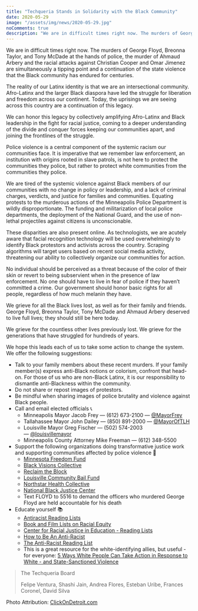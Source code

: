 ```yaml
---
title: "Techqueria Stands in Solidarity with the Black Community"
date: 2020-05-29
image: "/assets/img/news/2020-05-29.jpg"
noComments: true
description: "We are in difficult times right now. The murders of George Floyd, Breonna Taylor, and Tony McDade at the hands of police, the murder of Ahmaud Arbery and the racial attacks against Christian Cooper and Omar Jimenez are simultaneously a tipping point and a continuation of the state violence that the Black community has endured for centuries. "
---
```


We are in difficult times right now. The murders of George Floyd, Breonna Taylor, and Tony McDade at the hands of police, the murder of Ahmaud Arbery and the racial attacks against Christian Cooper and Omar Jimenez are simultaneously a tipping point and a continuation of the state violence that the Black community has endured for centuries.

The reality of our Latinx identity is that we are an intersectional community. Afro-Latinx and the larger Black diaspora have led the struggle for liberation and freedom across our continent. Today, the uprisings we are seeing across this country are a continuation of this legacy.

We can honor this legacy by collectively amplifying Afro-Latinx and Black leadership in the fight for racial justice, coming to a deeper understanding of the divide and conquer forces keeping our communities apart, and joining the frontlines of the struggle.

Police violence is a central component of the systemic racism our communities face. It is imperative that we remember law enforcement, an institution with origins rooted in slave patrols, is not here to protect the communities they police, but rather to protect white communities from the communities they police.

We are tired of the systemic violence against Black members of our communities with no change in policy or leadership, and a lack of criminal charges, verdicts, and justice for families and communities.
Equating protests to the murderous actions of the Minneapolis Police Department is wildly disproportionate. The funding and militarization of local police departments, the deployment of the National Guard, and the use of non-lethal projectiles against citizens is unconscionable.

These disparities are also present online. As technologists, we are acutely aware that facial recognition technology will be used overwhelmingly to identify Black protestors and activists across the country. Scraping algorithms will target users based on recent social media activity, threatening our ability to collectively organize our communities for action.

No individual should be perceived as a threat because of the color of their skin or revert to being subservient when in the presence of law enforcement. No one should have to live in fear of police if they haven’t committed a crime. Our government should honor basic rights for all people, regardless of how much melanin they have.

We grieve for all the Black lives lost, as well as for their family and friends. George Floyd, Breonna Taylor, Tony McDade and Ahmaud Arbery deserved to live full lives; they should still be here today.

We grieve for the countless other lives previously lost. We grieve for the generations that have struggled for hundreds of years.

We hope this leads each of us to take some action to change the system. We offer the following suggestions:

- Talk to your family members about these recent murders. If your family member(s) express anti-Black notions or colorism, confront that head-on. For those of us who are non-Black Latinx, it is our responsibility to dismantle anti-Blackness within the community.
- Do not share or repost images of protestors.
- Be mindful when sharing images of police brutality and violence against Black people.
- Call and email elected officials 📞
  - Minneapolis Mayor Jacob Frey — (612) 673-2100 — [@MayorFrey](https://twitter.com/MayorFrey)
  - Tallahassee Mayor John Dailey — (850) 891-2000 — [@MayorOfTLH](https://twitter.com/MayorOfTLH)
  - Louisville Mayor Greg Fischer — (502) 574-2003 — [@louisvillemayor](https://twitter.com/louisvillemayor)
  - Minneapolis County Attorney Mike Freeman — (612) 348-5500
- Support the following organizations doing transformative justice work and supporting communities affected by police violence 💛️
  - [Minnesota Freedom Fund](http://minnesotafreedomfund.org)
  - [Black Visions Collective](http://bit.ly/DEFUNDMPD)
  - [Reclaim the Block](https://bit.ly/2XCuqwf)
  - [Louisville Community Bail Fund](https://bit.ly/3exHg5y)
  - [Northstar Health Collective](https://www.northstarhealthcollective.org/donate)
  - [National Black Justice Center](http://nbjc.org/media-center/releases/nbjc-mourns-tony-mcdade)
  - Text FLOYD to 5516 to demand the officers who murdered George Floyd are held accountable for his death
- Educate yourself 📚
  - [Antiracist Reading Lists](https://www.nytimes.com/2019/05/29/books/review/antiracist-reading-list-ibram-x-kendi.html)
  - [Book and Film Lists on Racial Equity](https://www.racialequitytools.org/fundamentals/resource-lists/book-and-film-lists)
  - [Center for Racial Justice in Education - Reading Lists](https://centerracialjustice.org/resources/reading-lists/)
  - [How to Be An Anti-Racist](https://time.com/collection/must-read-books-2019/5724579/how-to-be-an-anti-racist/)
  - [The Anti-Racist Reading List](https://www.elle.com/culture/books/g32687973/black-history-books-reading-list/)
  - This is a great resource for the white-identifying allies, but useful - for everyone: [5 Ways White People Can Take Action in Response to White - and State-Sanctioned Violence](https://medium.com/@surj_action/5-ways-white-people-can-take-action-in-response-to-white-and-state-sanctioned-violence-2bb907ba5277)

> The Techqueria Board
>
> Felipe Ventura, Shashi Jain, Andrea Flores, Esteban Uribe, Frances Coronel, David Silva

Photo Attribution: [ClickOnDetroit.com](https://www.clickondetroit.com/news/local/2020/05/29/march-against-police-brutality-planned-in-detroit-today/)
